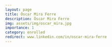 ```yaml
---
layout: page
title: Óscar Mira Ferre
description: Óscar Mira Ferre
img: assets/img/oscar_mira.jpg
importance: 1
category: enrolled
redirect: www.linkedin.com/in/oscar-mira-ferre
---
```

